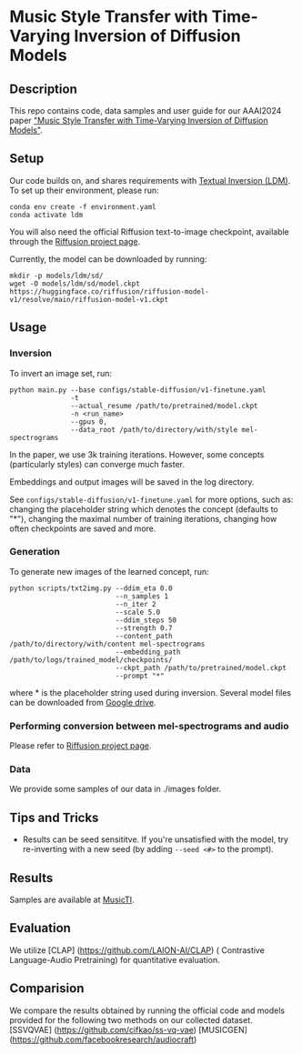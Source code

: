 # Music Style Transfer with Time-Varying Inversion of Diffusion Models

## Description
This repo contains code, data samples and user guide for our AAAI2024 paper ["Music Style Transfer with Time-Varying Inversion of Diffusion Models"](https://arxiv.org/abs/2402.13763). 

## Setup

Our code builds on, and shares requirements with [Textual Inversion (LDM)](https://github.com/rinongal/textual_inversion). To set up their environment, please run:

```
conda env create -f environment.yaml
conda activate ldm
```

You will also need the official Riffusion text-to-image checkpoint, available through the [Riffusion project page](https://github.com/riffusion/riffusion). 

Currently, the model can be downloaded by running:

```
mkdir -p models/ldm/sd/
wget -O models/ldm/sd/model.ckpt https://huggingface.co/riffusion/riffusion-model-v1/resolve/main/riffusion-model-v1.ckpt
```

## Usage

### Inversion

To invert an image set, run:

```
python main.py --base configs/stable-diffusion/v1-finetune.yaml
               -t 
               --actual_resume /path/to/pretrained/model.ckpt 
               -n <run_name> 
               --gpus 0, 
               --data_root /path/to/directory/with/style mel-spectrograms

```

In the paper, we use 3k training iterations. However, some concepts (particularly styles) can converge much faster.

Embeddings and output images will be saved in the log directory.

See `configs/stable-diffusion/v1-finetune.yaml` for more options, such as: changing the placeholder string which denotes the concept (defaults to "*"), changing the maximal number of training iterations, changing how often checkpoints are saved and more.


### Generation

To generate new images of the learned concept, run:
```
python scripts/txt2img.py --ddim_eta 0.0 
                          --n_samples 1 
                          --n_iter 2 
                          --scale 5.0 
                          --ddim_steps 50 
                          --strength 0.7
                          --content_path /path/to/directory/with/content mel-spectrograms
                          --embedding_path /path/to/logs/trained_model/checkpoints/ 
                          --ckpt_path /path/to/pretrained/model.ckpt 
                          --prompt "*"
```

where * is the placeholder string used during inversion.
Several model files can be downloaded from [Google drive](https://drive.google.com/file/d/1etiqQV-vmFZiVh8z_82U-1bmv2m4gkMb/view?usp=sharing).
### Performing conversion between mel-spectrograms and audio
Please refer to [Riffusion project page](https://github.com/riffusion/riffusion).
###  Data
We provide some samples of our data in ./images folder.

## Tips and Tricks
- Results can be seed sensititve. If you're unsatisfied with the model, try re-inverting with a new seed (by adding `--seed <#>` to the prompt).


## Results
Samples are available at [MusicTI](https://lsfhuihuiff.github.io/MusicTI/).

## Evaluation
We utilize [CLAP] (https://github.com/LAION-AI/CLAP) ( Contrastive Language-Audio Pretraining) for quantitative evaluation.

## Comparision
We compare the results obtained by running the official code and models provided for the following two methods on our collected dataset.
[SSVQVAE] (https://github.com/cifkao/ss-vq-vae)
[MUSICGEN] (https://github.com/facebookresearch/audiocraft)
